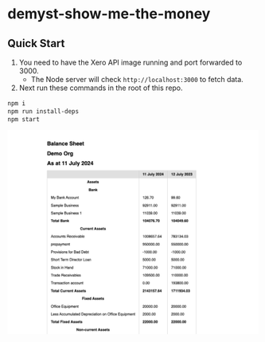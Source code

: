 # demyst-show-me-the-money

## Quick Start

1. You need to have the Xero API image running and port forwarded to 3000.
   - The Node server will check `http://localhost:3000` to fetch data.
1. Next run these commands in the root of this repo.

```
npm i
npm run install-deps
npm start
```

![screenshot](screenshot.png)
